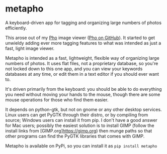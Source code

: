 metapho
=======

A keyboard-driven app for tagging and organizing large numbers of photos efficiently.

This arose out of my [Pho](http://shallowsky.com/software/pho/)
image viewer ([Pho on GitHub](https://github.com/akkana/pho)).
It started to get unwieldy adding ever more tagging features to what
was intended as just a fast, light image viewer.

Metapho is intended as a fast, lightweight, flexible way of organizing
large numbers of photos. It uses flat files, not a proprietary database,
so you're not locked down to this one app, and you can view your
keywords databases at any time, or edit them in a text editor if
you should ever want to.

It's driven primarily from the keyboard: you should be able to do
everything you need without moving your hands to the mouse, though
there are some mouse operations for those who find them easier.

It depends on python-gtk, but not on gnome or any other desktop services.
Linux users can get PyGTK through their distro, or by compiling from source;
Windows users can install it from pip. I don't have a good answer for
Mac users; possibly the easiest solution is to install GIMP (follow
the install links from [GIMP.org]https://gimp.org) then munge paths
so that other programs can find the PyGTK libraries that comes with GIMP.

Metapho is available on PyPi, so you can install it as
`pip install metapho`
